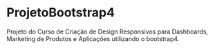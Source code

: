 # ProjetoBootstrap4
Projeto do Curso de Criação de Design Responsivos para Dashboards, Marketing de Produtos e Aplicações utilizando o bootstrap4.

